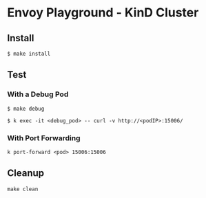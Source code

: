 # Envoy Playground - KinD Cluster

## Install
```
$ make install
```

## Test 
### With a Debug Pod
```
$ make debug

$ k exec -it <debug_pod> -- curl -v http://<podIP>:15006/
```

### With Port Forwarding
```
k port-forward <pod> 15006:15006
```

## Cleanup
```
make clean
```